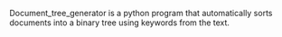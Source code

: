 
Document_tree_generator is a python program that automatically sorts documents into a binary tree using keywords from the text.


